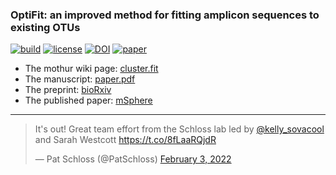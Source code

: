 <!-- for dimensions badges -->
<script async src="https://badge.dimensions.ai/badge.js" charset="utf-8"></script>

<!-- for altmetrics badges -->
<script type='text/javascript' src='https://d1bxh8uas1mnw7.cloudfront.net/assets/embed.js'></script> 

### OptiFit: an improved method for fitting amplicon sequences to existing OTUs

[![build](https://github.com/SchlossLab/Sovacool_OptiFit_2021/actions/workflows/build.yml/badge.svg)](https://github.com/SchlossLab/Sovacool_OptiFit_2021/actions/workflows/build.yml)
[![license](https://img.shields.io/badge/License-MIT%2BCC--BY-blue)](https://github.com/SchlossLab/Sovacool_OptiFit_2021/blob/main/LICENSE.md)
[![DOI](https://zenodo.org/badge/150322192.svg)](https://zenodo.org/badge/latestdoi/150322192)
[![paper](https://img.shields.io/badge/paper-mSphere-red)](https://journals.asm.org/doi/10.1128/msphere.00916-21)
<div data-badge-popover="bottom" data-badge-type="1" data-doi="10.1128/msphere.00916-21" data-hide-no-mentions="true" class="altmetric-embed"></div>
<span class="__dimensions_badge_embed__" data-doi="10.1128/msphere.00916-21" data-style="large_rectangle" data-hide-zero-citations="true"></span>

- The mothur wiki page: [cluster.fit](https://mothur.org/wiki/cluster.fit/)
- The manuscript: [paper.pdf](paper.pdf)
- The preprint: [bioRxiv](https://doi.org/10.1101/2021.11.09.468000)
- The published paper: [mSphere](https://journals.asm.org/doi/10.1128/msphere.00916-21)

---

<blockquote class="twitter-tweet"><p lang="en" dir="ltr">It&#39;s out! Great team effort from the Schloss lab led by <a href="https://twitter.com/kelly_sovacool?ref_src=twsrc%5Etfw">@kelly_sovacool</a> and Sarah Westcott <a href="https://t.co/8fLaaRQjdR">https://t.co/8fLaaRQjdR</a></p>&mdash; Pat Schloss (@PatSchloss) <a href="https://twitter.com/PatSchloss/status/1489284394191892482?ref_src=twsrc%5Etfw">February 3, 2022</a></blockquote> <script async src="https://platform.twitter.com/widgets.js" charset="utf-8"></script>
